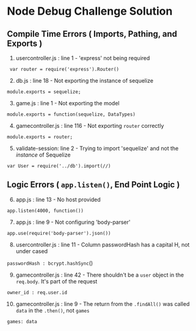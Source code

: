 # Node Debug Challenge Solution


## Compile Time Errors ( Imports, Pathing, and Exports )
1. usercontroller.js : line 1 - 'express' not being required

``` var router = require('express').Router()```


2. db.js : line 18 - Not exporting the instance of sequelize

```module.exports = sequelize;```

3. game.js : line 1 - Not exporting the model

```module.exports = function(sequelize, DataTypes)```

4. gamecontroller.js : line 116 - Not exporting ```router``` correctly

```module.exports = router;```

5. validate-session: line 2 - Trying to import 'sequelize' and not the *instance* of Sequelize

```var User = require('../db').import(//)```

## Logic Errors ( ```app.listen()```, End Point Logic )

6. app.js : line 13 - No host provided

  ```app.listen(4000, function())```

7. app.js : line 9 - Not configuring 'body-parser'

```app.use(require('body-parser').json())```


8. usercontroller.js : line 11 - Column passwordHash has a capital H, not under cased

 ```passwordHash : bcrypt.hashSync```()


9. gamecontroller.js : line 42 - There shouldn't be a ```user``` object in the ```req.body```. It's part of the request

 ```owner_id : req.user.id```


10. gamecontroller.js : line 9 - The return from the ```.findAll()``` was called ```data``` in the ```.then()```, not ```games```

```games: data```